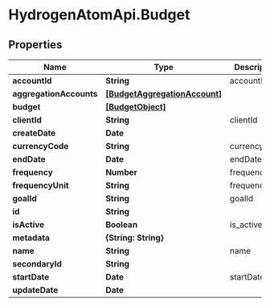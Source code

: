 # HydrogenAtomApi.Budget

## Properties
Name | Type | Description | Notes
------------ | ------------- | ------------- | -------------
**accountId** | **String** | accountId | [optional] 
**aggregationAccounts** | [**[BudgetAggregationAccount]**](BudgetAggregationAccount.md) |  | [optional] 
**budget** | [**[BudgetObject]**](BudgetObject.md) |  | [optional] 
**clientId** | **String** | clientId | 
**createDate** | **Date** |  | [optional] 
**currencyCode** | **String** | currencyCode | 
**endDate** | **Date** | endDate | [optional] 
**frequency** | **Number** | frequency | [optional] 
**frequencyUnit** | **String** | frequencyUnit | 
**goalId** | **String** | goalId | [optional] 
**id** | **String** |  | [optional] 
**isActive** | **Boolean** | is_active | [optional] 
**metadata** | **{String: String}** |  | [optional] 
**name** | **String** | name | 
**secondaryId** | **String** |  | [optional] 
**startDate** | **Date** | startDate | [optional] 
**updateDate** | **Date** |  | [optional] 


